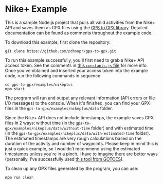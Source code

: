 # Nike+ Example

This is a sample Node.js project that pulls all valid activities from the Nike+ API and saves them as GPX files using the [GPS to GPX library](https://www.npmjs.com/package/gps-to-gpx). Detailed documentation can be found as comments throughout the example code.

To download this example, first clone the repository:

```
git clone https://github.com/pdhoopr/gps-to-gpx.git
```

To run this example successfully, you'll first need to grab a Nike+ API access token. See the comments in [this `constants.js` file](src/constants.js) for more info. Once you've obtained and inserted your access token into the example code, run the following commands in sequence:

```
cd gps-to-gpx/examples/nikeplus
npm start
```

The program will run and output any relevant information (API errors or file I/O messages) to the console. When it's finished, you can find your GPX files in the `gps-to-gpx/examples/nikeplus/data` folder.

Since the Nike+ API does not include timestamps, the example saves GPX files in 2 ways: without time (in the `gps-to-gpx/examples/nikeplus/data/without-time` folder) and with estimated time (in the `gps-to-gpx/examples/nikeplus/data/with-estimated-time` folder). The estimated timestamps are very rough calculations based on the duration of the activity and number of waypoints. Please keep in mind this is just a quick example, so I wouldn't recommend using the estimated timestamps unless you're in a pinch. I have to imagine there are better ways (personally, I've successfully used [this tool from GOTOES](http://gotoes.org/strava/Add_Timestamps_To_GPX.php)).

To clean up any GPX files generated by the program, you can use:

```
npm run clean
```
